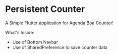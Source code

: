 # Persistent Counter

A Simple Flutter application for Agenda Boa Counter!

What's Inside:
- Use of Bottom Navbar
- Use of SharedPreference to save counter data
